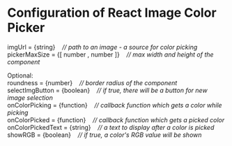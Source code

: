
# Configuration of React Image Color Picker

imgUrl = {string} &nbsp; &nbsp;*// path to an image - a source for color picking<br>*
pickerMaxSize = {[ number , number ]} &nbsp; &nbsp;*// max width and height of the component <br>*

Optional: <br>
roundness = {number}  &nbsp; &nbsp;*// border radius of the component <br>*
selectImgButton = {boolean} &nbsp; &nbsp;*// if true, there will be a button for new image selection <br>*
onColorPicking = {function} &nbsp; &nbsp;*// callback function which gets a color while picking<br>*
onColorPicked = {function}  &nbsp; &nbsp;*// callback function which gets a picked color<br>*
onColorPickedText = {string}  &nbsp; &nbsp;*// a text to display after a color is picked <br>*
showRGB = {boolean} &nbsp; &nbsp;*// if true, a color's RGB value will be shown*
